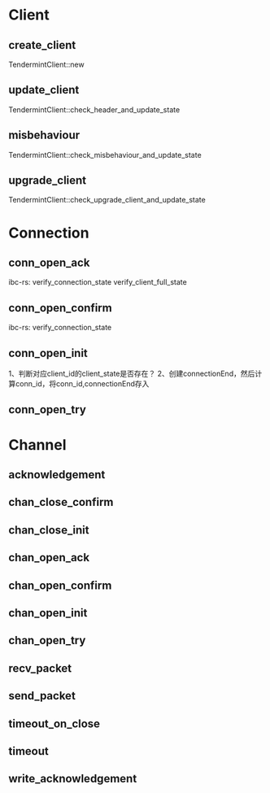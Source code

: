 # Client
## create_client
TendermintClient::new

## update_client
TendermintClient::check_header_and_update_state

## misbehaviour
TendermintClient::check_misbehaviour_and_update_state

## upgrade_client
TendermintClient::check_upgrade_client_and_update_state

# Connection
## conn_open_ack
ibc-rs: 
       verify_connection_state
       verify_client_full_state

## conn_open_confirm
ibc-rs: verify_connection_state

## conn_open_init
1、判断对应client_id的client_state是否存在？
2、创建connectionEnd，然后计算conn_id，将conn_id,connectionEnd存入

## conn_open_try

# Channel
## acknowledgement
## chan_close_confirm
## chan_close_init
## chan_open_ack
## chan_open_confirm
## chan_open_init
## chan_open_try
## recv_packet
## send_packet
## timeout_on_close
## timeout
## write_acknowledgement
